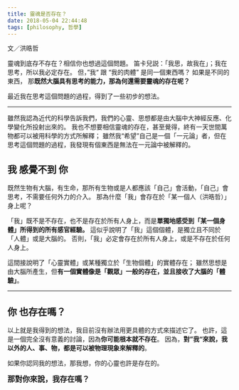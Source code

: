 ```yaml
---
title: 靈魂是否存在？
date: 2018-05-04 22:44:48
tags: [philosophy, 哲學]
---
```


文／洪晧哲

靈魂到底存不存在？相信你也想過這個問題。
笛卡兒説：「我思，故我在」；我在思考，所以我必定存在。
但，”我“ 跟 “我的肉體” 是同一個東西嗎？
如果是不同的東西，
那**既然大腦具有思考的能力，那為何還需要靈魂的存在呢？**

最近我在思考這個問題的過程，得到了一些初步的想法。

---

雖然我認為近代的科學告訴我們，我們的心靈、思想都是由大腦中大神經反應、化學變化所投射出來的。
我也不想要相信靈魂的存在，甚至覺得，終有一天世間萬物都可以被用科學的方式所解釋；
雖然我“希望”自己是一個「一元論」者，但在思考這個問題的過程，我發現有個東西是無法在一元論中被解釋的。

## 我 感覺不到 你

既然生物有大腦，有生命，那所有生物或是人都應該「自己」會活動，「自己」會思考，不需要任何外力的介入。
那為什麼「我」會存在於「某一個人（洪晧哲）」身上呢？

「我」既不是不存在，也不是存在於所有人身上，而是**單獨地感受到「某一個身體」所得到的所有感官經驗。**
這似乎說明了「我」這個個體，是獨立且不同於「人體」或是大腦的。
否則，「我」必定會存在於所有人身上，或是不存在於任何人身上。

這間接說明了「心靈實體」或某種獨立於「生物個體」的實體存在；
雖然思想是由大腦所產生，但**有一個實體像是「觀眾」一般的存在，並且接收了大腦的「體驗」**。

---

## 你 也存在嗎？

以上就是我得到的想法，我目前沒有辦法用更具體的方式來描述它了。
也許，這是一個完全沒有意義的討論，因為**你可能根本就不存在**。
因為，**對”我“來說，我以外的人、事、物，都是可以被物理現象來解釋的**。

如果你認同我的想法，那我想，你的心靈也許是存在的。

<span style="font-size:larger; font-weight:bold;">那對你來說，我存在嗎？</span>